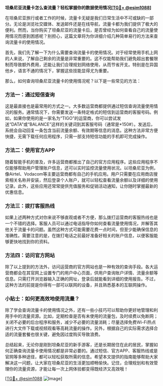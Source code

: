 **坦桑尼亚流量卡怎么查流量？轻松掌握你的数据使用情况[[TG💪+ @esim1088](https://t.me/s/esim1088)]**

在坦桑尼亚旅行或者工作的时候，流量卡无疑是我们日常生活中不可或缺的一部分。无论是浏览社交媒体、发送邮件还是在线导航，流量卡都为我们提供了极大的便利。然而，当你购买了坦桑尼亚的流量卡后，是否曾经为如何查看自己的流量使用情况而感到困惑呢？别担心，这篇文章将为你详细介绍几种简单易行的方法来查询流量卡的使用情况。

首先，我们先了解一下为什么需要查询流量卡的使用情况。对于经常使用手机上网的人来说，了解自己剩余的流量是非常重要的。这不仅能帮助我们避免超出套餐限制而导致额外费用，还能让我们合理规划网络使用，从而节省开支。特别是在异国他乡，语言不通的情况下，掌握这些技能显得尤为重要。

那么，如何查询坦桑尼亚流量卡的使用情况呢？以下是一些常见的方法：

### 方法一：通过短信查询

这是最直接也是最常用的方式之一。大多数运营商都提供通过短信查询流量使用情况的服务。通常情况下，你需要发送一条特定格式的短信到运营商的客服号码。例如，如果你使用的是一家名为“TIGO”的运营商，你可以尝试发送“DATA”或“BALANCE”这样的关键词到其客服号码（通常是*150#）。发送后，系统会自动回复一条包含当前流量余额、有效期等信息的消息。这种方法非常方便快捷，无需下载任何应用程序，只需一部支持短信功能的手机即可完成操作。

### 方法二：使用官方APP

随着智能手机的普及，许多运营商都推出了自己的官方应用程序。这些应用程序不仅能够帮助用户管理账户信息，还可以实时监控流量使用状况。以坦桑尼亚为例，像Airtel、Vodacom等主要运营商都有自己的手机应用。用户只需要在应用商店搜索相关名称并安装，然后登录个人账户，就可以轻松查看流量余额以及详细的使用记录。此外，这些应用还常常提供充值服务和促销活动通知，让你随时掌握最新的优惠信息。

### 方法三：拨打客服热线

如果上述两种方式对你来说不够直观或者不方便，那么拨打运营商的客服热线也是一个不错的选择。客服人员可以通过电话指导你如何查看流量使用情况，并解答其他关于流量卡的问题。虽然这种方式可能需要花费一点时间，但至少能确保信息的准确性。需要注意的是，在拨打电话之前最好准备好相关的账户信息，以便客服能够更快地找到你的资料。

### 方法四：访问官方网站

除了以上提到的方法外，访问运营商的官方网站也是一种有效的查询手段。各大运营商都会在其官网上设置专门的用户中心页面，供用户查询账户详情、流量余额等信息。只需打开浏览器输入正确的网址，登录后就能看到详细的使用报告。不过，这种方法的前提是你得有一部可以联网的设备，并且熟悉基本的互联网操作。

### 小贴士：如何更高效地使用流量？

除了学会查询流量卡的使用情况之外，还有一些小技巧可以帮助你更好地管理和利用手中的流量资源。比如，定期检查是否有未使用的流量包，及时续费以免断网；关闭不必要的后台程序和服务，减少不必要的流量消耗；尽量选择免费Wi-Fi热点进行大文件下载或视频观看等高耗流量的操作。另外，根据自己的实际需求选择合适的流量套餐也很关键，避免因过度购买导致浪费。

总结起来，无论你是刚到坦桑尼亚的新手游客，还是长期居住在此的居民，掌握如何正确查询流量卡使用情况都是非常必要的。通过短信、官方APP、客服热线或是官网等多种途径，都可以轻松获取所需的信息。希望本文提供的指南能够帮助大家解决这一问题，让大家在坦桑尼亚的生活更加顺畅愉快。记住，合理规划和有效管理你的流量资源，才能让每一次上网体验都变得既经济又高效哦！

[[TG💪+ @esim1088](https://t.me/s/esim1088) ![Image](https://i.postimg.cc/4NQfJmqS/Snipaste-2025-05-13-00-14-12.png)]